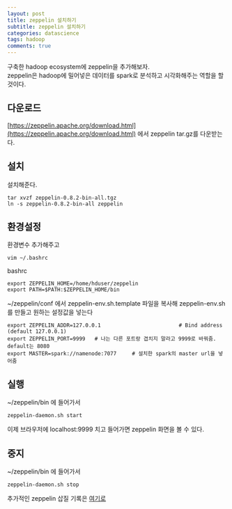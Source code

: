 ```yaml
---
layout: post
title: zeppelin 설치하기
subtitle: zeppelin 설치하기
categories: datascience
tags: hadoop
comments: true
---
```


구축한 hadoop ecosystem에 zeppelin을 추가해보자.  
zeppelin은 hadoop에 밀어넣은 데이터를 spark로 분석하고 시각화해주는 역할을 할 것이다.  

## 다운로드
[https://zeppelin.apache.org/download.html](https://zeppelin.apache.org/download.html) 에서 zeppelin tar.gz를 다운받는다. 


## 설치
설치해준다.
```
tar xvzf zeppelin-0.8.2-bin-all.tgz
ln -s zeppelin-0.8.2-bin-all zeppelin
```

## 환경설정

환경변수 추가해주고
```
vim ~/.bashrc
```

bashrc
```
export ZEPPELIN_HOME=/home/hduser/zeppelin
export PATH=$PATH:$ZEPPELIN_HOME/bin
```

~/zeppelin/conf 에서 zeppelin-env.sh.template 파일을 복사해 zeppelin-env.sh를 만들고 원하는 설정값을 넣는다
```
export ZEPPELIN_ADDR=127.0.0.1                         # Bind address (default 127.0.0.1)
export ZEPPELIN_PORT=9999   # 나는 다른 포트랑 겹치지 말라고 9999로 바꿔줌. default는 8080
export MASTER=spark://namenode:7077     # 설치한 spark의 master url을 넣어줌
```

## 실행
~/zeppelin/bin 에 들어가서
```
zeppelin-daemon.sh start
```

이제 브라우저에 localhost:9999 치고 들어가면 zeppelin 화면을 볼 수 있다.

## 중지
~/zeppelin/bin 에 들어가서
```
zeppelin-daemon.sh stop
```

추가적인 zeppelin 삽질 기록은 [여기로](https://berrrrr.github.io/datascience/2020/03/17/zeppelin-install/)